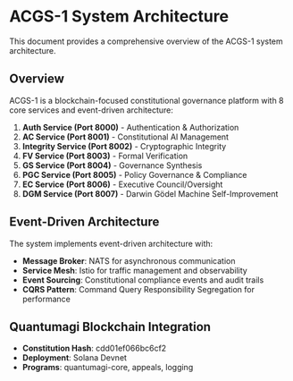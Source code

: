 # ACGS-1 System Architecture

This document provides a comprehensive overview of the ACGS-1 system architecture.

## Overview

ACGS-1 is a blockchain-focused constitutional governance platform with 8 core services and event-driven architecture:

1. **Auth Service (Port 8000)** - Authentication & Authorization
2. **AC Service (Port 8001)** - Constitutional AI Management
3. **Integrity Service (Port 8002)** - Cryptographic Integrity
4. **FV Service (Port 8003)** - Formal Verification
5. **GS Service (Port 8004)** - Governance Synthesis
6. **PGC Service (Port 8005)** - Policy Governance & Compliance
7. **EC Service (Port 8006)** - Executive Council/Oversight
8. **DGM Service (Port 8007)** - Darwin Gödel Machine Self-Improvement

## Event-Driven Architecture

The system implements event-driven architecture with:
- **Message Broker**: NATS for asynchronous communication
- **Service Mesh**: Istio for traffic management and observability
- **Event Sourcing**: Constitutional compliance events and audit trails
- **CQRS Pattern**: Command Query Responsibility Segregation for performance

## Quantumagi Blockchain Integration

- **Constitution Hash**: cdd01ef066bc6cf2
- **Deployment**: Solana Devnet
- **Programs**: quantumagi-core, appeals, logging


